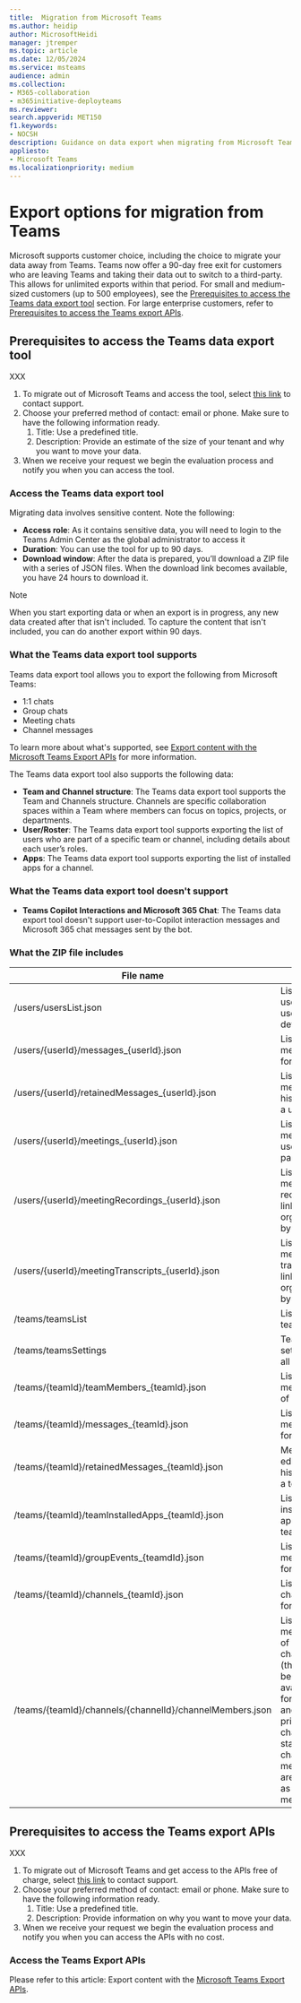 ```yaml
---
title:  Migration from Microsoft Teams
ms.author: heidip
author: MicrosoftHeidi
manager: jtremper
ms.topic: article
ms.date: 12/05/2024
ms.service: msteams
audience: admin
ms.collection: 
- M365-collaboration
- m365initiative-deployteams
ms.reviewer: 
search.appverid: MET150
f1.keywords:
- NOCSH
description: Guidance on data export when migrating from Microsoft Teams to a third-party application.
appliesto: 
- Microsoft Teams
ms.localizationpriority: medium
---
```


# Export options for migration from Teams

Microsoft supports customer choice, including the choice to migrate your data away from Teams. Teams now offer a 90-day free exit for customers who are leaving Teams and taking their data out to switch to a third-party. This allows for unlimited exports within that period. For small and medium-sized customers (up to 500 employees), see the [Prerequisites to access the Teams data export tool](#prerequisites-to-access-the-teams-data-export-tool) section. For large enterprise customers, refer to [Prerequisites to access the Teams export APIs](#prerequisites-to-access-the-teams-export-apis).

## Prerequisites to access the Teams data export tool 

XXX
1. To migrate out of Microsoft Teams and access the tool, select [this link](https://aka.ms/AccessTeamsDataExportTool) to contact support.
1. Choose your preferred method of contact: email or phone. Make sure to have the following information ready.
    1. Title: Use a predefined title.
    1. Description: Provide an estimate of the size of your tenant and why you want to move your data.
1. Wnen we receive your request we begin the evaluation process and notify you when you can access the tool.

### Access the Teams data export tool

Migrating data involves sensitive content. Note the following:

- **Access role**: As it contains sensitive data, you will need to login to the Teams Admin Center as the global administrator to access it
- **Duration**: You can use the tool for up to 90 days.
- **Download window**: After the data is prepared, you’ll download a ZIP file with a series of JSON files. When the download link becomes available, you have 24 hours to download it.

> [!NOTE]
> When you start exporting data or when an export is in progress, any new data created after that isn't included. To capture the content that isn't included, you can do another export within 90 days.

### What the Teams data export tool supports

Teams data export tool allows you to export the following from Microsoft Teams:

- 1:1 chats
- Group chats
- Meeting chats
- Channel messages

To learn more about what's supported, see [Export content with the Microsoft Teams Export APIs](export-teams-content.md) for more information.

The Teams data export tool also supports the following data:

- **Team and Channel structure**: The Teams data export tool supports the Team and Channels structure. Channels are specific collaboration spaces within a Team where members can focus on topics, projects, or departments.
- **User/Roster**: The Teams data export tool supports exporting the list of users who are part of a specific team or channel, including details about each user’s roles.
- **Apps**: The Teams data export tool supports exporting the list of installed apps for a channel.

### What the Teams data export tool doesn't support

- **Teams Copilot Interactions and Microsoft 365 Chat**: The Teams data export tool doesn't support user-to-Copilot interaction messages and Microsoft 365 chat messages sent by the bot.

### What the ZIP file includes

|File name |Note |Public documentation |
|----------|-----|---------------------|
|/users/usersList.json |List of all users with user details |[List users](/graph/api/user-list) |
|/users/{userId}/messages_{userId}.json |List of messages for a user |[chats: getAllMessages](/graph/api/chats-getallmessages) |
|/users/{userId}/retainedMessages_{userId}.json |List of edit message history of a user |[chat: getAllRetainedMessages](/graph/api/chat-getallretainedmessages) |
|/users/{userId}/meetings_{userId}.json |List of meetings user is part of |[List events](/graph/api/calendar-list-events) |
|/users/{userId}/meetingRecordings_{userId}.json |List of meeting recordings links organized by a user |[onlineMeeting: getAllRecordings](/graph/api/onlinemeeting-getallrecordings) |
|/users/{userId}/meetingTranscripts_{userId}.json |List of meeting transcript links organized by a user |[onlineMeeting: getAllTranscripts](/graph/api/onlinemeeting-getalltranscripts) |
|/teams/teamsList |List of teams |[List groups](/graph/api/group-list) |
|/teams/teamsSettings |Team settings of all teams |[Get team](/graph/api/team-get) |
|/teams/{teamId}/teamMembers_{teamId}.json |List of members of a team |[List members of team](/graph/api/team-list-members) |
|/teams/{teamId}/messages_{teamId}.json |List of messages for a team  |[channel: getAllMessages](/graph/api/channel-getallmessages) |
|/teams/{teamId}/retainedMessages_{teamId}.json |Message edit history of a team |[channel: getAllRetainedMessages](/graph/api/channel-getallretainedmessages) |
|/teams/{teamId}/teamInstalledApps_{teamId}.json |List of installed apps of a team |[List apps in team](/graph/api/team-list-installedapps) |
|/teams/{teamId}/groupEvents_{teamdId}.json |List of meetings for a team |[List calendarView](/graph/api/calendar-list-calendarview) |
|/teams/{teamId}/channels_{teamId}.json |List of channels for a team |[List allChannels](/graph/api/team-list-allchannels) |
|/teams/{teamId}/channels/{channelId}/channelMembers.json |List of members of a channel (this will be only available for shared and private channels, standard channel members are same as team’s member) |[List members of a channel](/graph/api/channel-list-members) |

## Prerequisites to access the Teams export APIs

XXX
1. To migrate out of Microsoft Teams and get access to the APIs free of charge, select [this link](https://aka.ms/AccessTeamsDataExportTool) to contact support.
1. Choose your preferred method of contact: email or phone. Make sure to have the following information ready.
    1. Title: Use a predefined title.
    1. Description: Provide information on why you want to move your data.
1. Wnen we receive your request we begin the evaluation process and notify you when you can access the APIs with no cost.

### Access the Teams Export APIs

Please refer to this article: Export content with the [Microsoft Teams Export APIs](export-teams-content.md).

